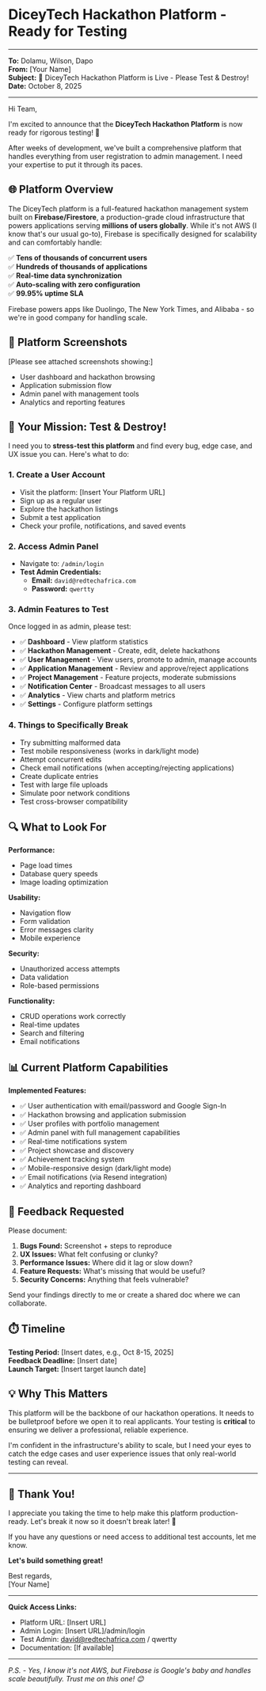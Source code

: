 # DiceyTech Hackathon Platform - Ready for Testing

---

**To:** Dolamu, Wilson, Dapo  
**From:** [Your Name]  
**Subject:** 🚀 DiceyTech Hackathon Platform is Live - Please Test & Destroy!  
**Date:** October 8, 2025

---

Hi Team,

I'm excited to announce that the **DiceyTech Hackathon Platform** is now ready for rigorous testing! 🎉

After weeks of development, we've built a comprehensive platform that handles everything from user registration to admin management. I need your expertise to put it through its paces.

## 🌐 Platform Overview

The DiceyTech platform is a full-featured hackathon management system built on **Firebase/Firestore**, a production-grade cloud infrastructure that powers applications serving **millions of users globally**. While it's not AWS (I know that's our usual go-to), Firebase is specifically designed for scalability and can comfortably handle:

✅ **Tens of thousands of concurrent users**  
✅ **Hundreds of thousands of applications**  
✅ **Real-time data synchronization**  
✅ **Auto-scaling with zero configuration**  
✅ **99.95% uptime SLA**

Firebase powers apps like Duolingo, The New York Times, and Alibaba - so we're in good company for handling scale.

## 📸 Platform Screenshots

[Please see attached screenshots showing:]
- User dashboard and hackathon browsing
- Application submission flow
- Admin panel with management tools
- Analytics and reporting features

## 🧪 Your Mission: Test & Destroy!

I need you to **stress-test this platform** and find every bug, edge case, and UX issue you can. Here's what to do:

### 1. **Create a User Account**
- Visit the platform: [Insert Your Platform URL]
- Sign up as a regular user
- Explore the hackathon listings
- Submit a test application
- Check your profile, notifications, and saved events

### 2. **Access Admin Panel**
- Navigate to: `/admin/login`
- **Test Admin Credentials:**
  - **Email:** `david@redtechafrica.com`
  - **Password:** `qwertty`

### 3. **Admin Features to Test**
Once logged in as admin, please test:
- ✅ **Dashboard** - View platform statistics
- ✅ **Hackathon Management** - Create, edit, delete hackathons
- ✅ **User Management** - View users, promote to admin, manage accounts
- ✅ **Application Management** - Review and approve/reject applications
- ✅ **Project Management** - Feature projects, moderate submissions
- ✅ **Notification Center** - Broadcast messages to all users
- ✅ **Analytics** - View charts and platform metrics
- ✅ **Settings** - Configure platform settings

### 4. **Things to Specifically Break**
- Try submitting malformed data
- Test mobile responsiveness (works in dark/light mode)
- Attempt concurrent edits
- Check email notifications (when accepting/rejecting applications)
- Create duplicate entries
- Test with large file uploads
- Simulate poor network conditions
- Test cross-browser compatibility

## 🔍 What to Look For

**Performance:**
- Page load times
- Database query speeds
- Image loading optimization

**Usability:**
- Navigation flow
- Form validation
- Error messages clarity
- Mobile experience

**Security:**
- Unauthorized access attempts
- Data validation
- Role-based permissions

**Functionality:**
- CRUD operations work correctly
- Real-time updates
- Search and filtering
- Email notifications

## 📊 Current Platform Capabilities

**Implemented Features:**
- ✅ User authentication with email/password and Google Sign-In
- ✅ Hackathon browsing and application submission
- ✅ User profiles with portfolio management
- ✅ Admin panel with full management capabilities
- ✅ Real-time notifications system
- ✅ Project showcase and discovery
- ✅ Achievement tracking system
- ✅ Mobile-responsive design (dark/light mode)
- ✅ Email notifications (via Resend integration)
- ✅ Analytics and reporting dashboard

## 📝 Feedback Requested

Please document:
1. **Bugs Found:** Screenshot + steps to reproduce
2. **UX Issues:** What felt confusing or clunky?
3. **Performance Issues:** Where did it lag or slow down?
4. **Feature Requests:** What's missing that would be useful?
5. **Security Concerns:** Anything that feels vulnerable?

Send your findings directly to me or create a shared doc where we can collaborate.

## ⏱️ Timeline

**Testing Period:** [Insert dates, e.g., Oct 8-15, 2025]  
**Feedback Deadline:** [Insert date]  
**Launch Target:** [Insert target launch date]

## 💡 Why This Matters

This platform will be the backbone of our hackathon operations. It needs to be bulletproof before we open it to real applicants. Your testing is **critical** to ensuring we deliver a professional, reliable experience.

I'm confident in the infrastructure's ability to scale, but I need your eyes to catch the edge cases and user experience issues that only real-world testing can reveal.

---

## 🙏 Thank You!

I appreciate you taking the time to help make this platform production-ready. Let's break it now so it doesn't break later! 💪

If you have any questions or need access to additional test accounts, let me know.

**Let's build something great!**

Best regards,  
[Your Name]

---

**Quick Access Links:**
- Platform URL: [Insert URL]
- Admin Login: [Insert URL]/admin/login
- Test Admin: david@redtechafrica.com / qwertty
- Documentation: [If available]

---

*P.S. - Yes, I know it's not AWS, but Firebase is Google's baby and handles scale beautifully. Trust me on this one! 😊*
